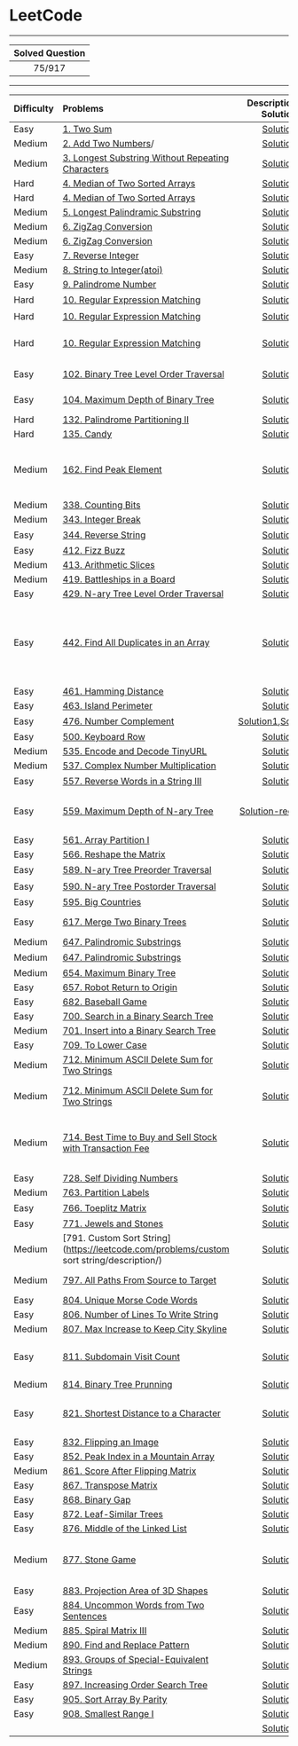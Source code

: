 LeetCode
====

****
|Solved Question|
|:-------------:|
|75/917|
****

|Difficulty|Problems|Description && Solution|remarks|
|:---------|:---------|:-------------------:|:------|
|Easy|[1. Two Sum](https://leetcode.com/problems/two-sum/description/)|[Solution](https://github.com/wmjtxt/LeetCode/blob/master/CppSolution/001.%20Two%20Sum.cpp)||
|Medium|[2. Add Two Numbers](https://leetcode.com/problems/add-two-numbers/description)/|[Solution](https://github.com/wmjtxt/LeetCode/blob/master/CppSolution/002.%20Add%20Two%20Numbers.cpp)||
|Medium|[3. Longest Substring Without Repeating Characters](https://leetcode.com/problems/longest-substring-without-repeating-characters/description/)|[Solution](https://github.com/wmjtxt/LeetCode/blob/master/CppSolution/003.%20Longest%20Substring%20Without%20Repeating%20Characters.cpp)||
|Hard|[4. Median of Two Sorted Arrays](https://leetcode.com/problems/median-of-two-sorted-arrays/description/)|[Solution](https://github.com/wmjtxt/LeetCode/blob/master/CppSolution/004.%20Median%20of%20Two%20Sorted%20Arrays.cpp)||
|Hard|[4. Median of Two Sorted Arrays](https://leetcode.com/problems/median-of-two-sorted-arrays/description/)|[Solution](https://github.com/wmjtxt/LeetCode/blob/master/PythonSolution/004.%20Median%20of%20Two%20Sorted%20Arrays.py)|python|
|Medium|[5. Longest Palindramic Substring](https://leetcode.com/problems/longest-palindromic-substring/description/)|[Solution](https://github.com/wmjtxt/LeetCode/blob/master/CppSolution/005.%20Longest%20Palindromic%20Substring.cpp)||
|Medium|[6. ZigZag Conversion](https://leetcode.com/problems/zigzag-conversion/description/)|[Solution](https://github.com/wmjtxt/LeetCode/blob/master/CppSolution/006.%20ZigZag%20Conversion.cpp)|1|
|Medium|[6. ZigZag Conversion](https://leetcode.com/problems/zigzag-conversion/description/)|[Solution](https://github.com/wmjtxt/LeetCode/blob/master/CppSolution/006.%20ZigZag%20Conversion1.cpp)|2|
|Easy|[7. Reverse Integer](https://leetcode.com/problems/reverse-integer/description/)|[Solution](https://github.com/wmjtxt/LeetCode/blob/master/CppSolution/007.%20Reverse%20Integer.cpp)||
|Medium|[8. String to Integer(atoi)](https://leetcode.com/problems/string-to-integer-atoi/description/)|[Solution](https://github.com/wmjtxt/LeetCode/blob/master/CppSolution/008.%20String%20to%20Integer%20(atoi).cpp)||
|Easy|[9. Palindrome Number](https://leetcode.com/problems/palindrome-number/description/)|[Solution](https://github.com/wmjtxt/LeetCode/blob/master/CppSolution/009.%20Palindrome%20Number.cpp)||
|Hard|[10. Regular Expression Matching](https://leetcode.com/problems/regular-expression-matching/description/)|[Solution](https://github.com/wmjtxt/LeetCode/blob/master/CppSolution/010.%20Regular%20Expression%20Matching1.cpp)|大神解法|
|Hard|[10. Regular Expression Matching](https://leetcode.com/problems/regular-expression-matching/description/)|[Solution](https://github.com/wmjtxt/LeetCode/blob/master/CppSolution/010.%20Regular%20Expression%20Matching2.cpp)|大神解法|
|Hard|[10. Regular Expression Matching](https://leetcode.com/problems/regular-expression-matching/description/)|[Solution](https://github.com/wmjtxt/LeetCode/blob/master/CppSolution/010.%20Regular%20Expression%20Matching_wa.cpp)|my wrong answer|
|Easy|[102. Binary Tree Level Order Traversal](https://leetcode.com/problems/binary-tree-level-order-traversal/description/)|[Solution](https://github.com/wmjtxt/LeetCode/blob/master/CppSolution/102.%20Binary%20Tree%20Level%20Order%20Traversal.cpp)|Binary Tree|
|Easy|[104. Maximum Depth of Binary Tree](https://leetcode.com/problems/maximum-depth-of-binary-tree/description/)|[Solution](https://github.com/wmjtxt/LeetCode/blob/master/CppSolution/104.%20Maximum%20Depth%20of%20Binary%20Tree.cpp)|Binary Tree|
|Hard|[132. Palindrome Partitioning II](https://leetcode.com/problems/palindrome-partitioning-ii/description/)|[Solution](https://github.com/wmjtxt/LeetCode/blob/master/CSolution/132%20Palindrome%20Partitioning%20II.cc)||
|Hard|[135. Candy](https://leetcode.com/problems/candy/description/)|[Solution](https://github.com/wmjtxt/LeetCode/blob/master/CSolution/135%20Candy.cc)||
|Medium|[162. Find Peak Element](https://leetcode.com/problems/find-peak-element/description/)|[Solution](https://github.com/wmjtxt/LeetCode/blob/master/CppSolution/162.%20Find%20Peak%20Element.cpp)|与852一个类型,这里的解法也一样|
|Medium|[338. Counting Bits](https://leetcode.com/problems/counting-bits/description/)|[Solution](https://github.com/wmjtxt/LeetCode/blob/master/CppSolution/338.%20Counting%20Bits.cpp)||
|Medium|[343. Integer Break](https://leetcode.com/problems/integer-break/description/)|[Solution](https://github.com/wmjtxt/LeetCode/blob/master/CppSolution/343.%20Integer%20Break.cpp)|DP|
|Easy|[344. Reverse String](https://leetcode.com/problems/reverse-string/description/)|[Solution](https://github.com/wmjtxt/LeetCode/blob/master/CppSolution/344.%20Reverse%20String.cpp)|字符串|
|Easy|[412. Fizz Buzz](https://leetcode.com/problems/fizz-buzz/description/)|[Solution](https://github.com/wmjtxt/LeetCode/blob/master/CppSolution/412.%20Fizz%20Buzz.cpp)||
|Medium|[413. Arithmetic Slices](https://leetcode.com/problems/arithmetic-slices/description/)|[Solution](https://github.com/wmjtxt/LeetCode/blob/master/CppSolution/413.%20Arithmetic%20Slices.cpp)|DP|
|Medium|[419. Battleships in a Board](https://leetcode.com/problems/battleships-in-a-board/description/)|[Solution](https://github.com/wmjtxt/LeetCode/blob/master/CppSolution/419.%20Battleships%20in%20a%20Board.cpp)||
|Easy|[429. N-ary Tree Level Order Traversal](https://leetcode.com/problems/n-ary-tree-level-order-traversal/description/)|[Solution](https://github.com/wmjtxt/LeetCode/blob/master/CppSolution/429.%20N-ary%20Tree%20Level%20Order%20Traversal.cpp)|Tree|
|Easy|[442. Find All Duplicates in an Array](https://leetcode.com/problems/find-all-duplicates-in-an-array/description/)|[Solution](https://github.com/wmjtxt/LeetCode/blob/master/CppSolution/442.%20Find%20All%20Duplicates%20in%20an%20Array.cpp)|要求不用辅助空间，时间O(n)，<br>只能参考大神解法|
|Easy|[461. Hamming Distance](https://leetcode.com/problems/hamming-distance/description/)|[Solution](https://github.com/wmjtxt/LeetCode/blob/master/CppSolution/461.%20Hamming%20Distance.cpp)||
|Easy|[463. Island Perimeter](https://leetcode.com/problems/island-perimeter/description/)|[Solution](https://github.com/wmjtxt/LeetCode/blob/master/CppSolution/463.%20Island%20Perimeter.cpp)||
|Easy|[476. Number Complement](https://leetcode.com/problems/number-complement/description/)|[Solution1](https://github.com/wmjtxt/LeetCode/blob/master/CppSolution/476.%20Number%20Complement.cpp),[Solution2](https://github.com/wmjtxt/LeetCode/blob/master/CppSolution/476.%20Number%20Complement-notand.cpp)|移位运算|
|Easy|[500. Keyboard Row](https://leetcode.com/problems/keyboard-row/description/)|[Solution](https://github.com/wmjtxt/LeetCode/blob/master/CppSolution/500.%20Keyboard%20Row.cpp)||
|Medium|[535. Encode and Decode TinyURL](https://leetcode.com/problems/encode-and-decode-tinyurl/description/)|[Solution](https://github.com/wmjtxt/LeetCode/blob/master/CppSolution/535.%20Encode%20and%20Decode%20TinyURL.cpp)||
|Medium|[537. Complex Number Multiplication](https://leetcode.com/problems/complex-number-multiplication/description/)|[Solution](https://github.com/wmjtxt/LeetCode/blob/master/CppSolution/537.%20Complex%20Number%20Multiplication.cpp)||
|Easy|[557. Reverse Words in a String III](https://leetcode.com/problems/reverse-words-in-a-string-iii/description/)|[Solution](https://github.com/wmjtxt/LeetCode/blob/master/CppSolution/557.%20Reverse%20Words%20in%20a%20String%20III.cpp)|字符串|
|Easy|[559. Maximum Depth of N-ary Tree](https://leetcode.com/problems/maximum-depth-of-n-ary-tree/description/)|[Solution-recursion](https://github.com/wmjtxt/LeetCode/blob/master/CppSolution/559.%20Maximum%20Depth%20of%20N-ary%20Tree-recursion.cpp)|求多叉树的深度,递归方法|
|Easy|[561. Array Partition I](https://leetcode.com/problems/array-partition-i/description/)|[Solution](https://github.com/wmjtxt/LeetCode/blob/master/CppSolution/561.%20Array%20Partition%20I.cpp)||
|Easy|[566. Reshape the Matrix](https://leetcode.com/problems/reshape-the-matrix/description/)|[Solution](https://github.com/wmjtxt/LeetCode/blob/master/CppSolution/566.%20Reshape%20the%20Matrix.cpp)|i/c,i%c|
|Easy|[589. N-ary Tree Preorder Traversal](https://leetcode.com/problems/n-ary-tree-preorder-traversal/description/)|[Solution](https://github.com/wmjtxt/LeetCode/blob/master/CppSolution/589.%20N-ary%20Tree%20Preorder%20Traversal.cpp)|递归|
|Easy|[590. N-ary Tree Postorder Traversal](https://leetcode.com/problems/n-ary-tree-postorder-traversal/description/)|[Solution](https://github.com/wmjtxt/LeetCode/blob/master/CppSolution/590.%20N-ary%20Tree%20Postorder%20Traversal.cpp)|递归|
|Easy|[595. Big Countries](https://leetcode.com/problems/big-countries/description/)|[Solution](https://github.com/wmjtxt/LeetCode/blob/master/SQL/595.%20Big%20Countries.sql)|SQL|
|Easy|[617. Merge Two Binary Trees](https://leetcode.com/problems/merge-two-binary-trees/description/)|[Solution](https://github.com/wmjtxt/LeetCode/blob/master/CppSolution/617.%20Merge%20Two%20Binary%20Trees.cpp)|binary tree|
|Medium|[647. Palindromic Substrings](https://leetcode.com/problems/palindromic-substrings/description/)|[Solution](https://github.com/wmjtxt/LeetCode/blob/master/CppSolution/647.%20Palindromic%20Substrings.cpp)|DP|
|Medium|[647. Palindromic Substrings](https://leetcode.com/problems/palindromic-substrings/description/)|[Solution](https://github.com/wmjtxt/LeetCode/blob/master/CppSolution/647.%20Palindromic%20Substrings%206LinesNoDP.cpp)|大神解法|
|Medium|[654. Maximum Binary Tree](https://leetcode.com/problems/maximum-binary-tree/description/)|[Solution](https://github.com/wmjtxt/LeetCode/blob/master/CppSolution/654.%20Maximum%20Binary%20Tree.cpp)||
|Easy|[657. Robot Return to Origin](https://leetcode.com/problems/robot-return-to-origin/description/)|[Solution](https://github.com/wmjtxt/LeetCode/blob/master/CppSolution/657.%20Robot%20Return%20to%20Origin.cpp)||
|Easy|[682. Baseball Game](https://leetcode.com/problems/baseball-game/description/)|[Solution](https://github.com/wmjtxt/LeetCode/blob/master/CppSolution/682.%20Baseball%20Game.cpp)||
|Easy|[700. Search in a Binary Search Tree](https://leetcode.com/problems/search-in-a-binary-search-tree/description/)|[Solution](https://github.com/wmjtxt/LeetCode/blob/master/CppSolution/700.%20Search%20in%20a%20Binary%20Search%20Tree.cpp)||
|Medium|[701. Insert into a Binary Search Tree](https://leetcode.com/problems/insert-into-a-binary-search-tree/description/)|[Solution](https://github.com/wmjtxt/LeetCode/blob/master/CppSolution/701.%20Insert%20into%20a%20Binary%20Search%20Tree.cpp)||
|Easy|[709. To Lower Case](https://leetcode.com/problems/to-lower-case/description/)|[Solution](https://github.com/wmjtxt/LeetCode/blob/master/CppSolution/709.%20To%20Lower%20Case.cpp)||
|Medium|[712. Minimum ASCII Delete Sum for Two Strings](https://leetcode.com/problems/minimum-ascii-delete-sum-for-two-strings/description/)|[Solution](https://github.com/wmjtxt/LeetCode/blob/master/CppSolution/712.%20Minimum%20ASCII%20Delete%20Sum%20for%20Two%20Strings-dp.cpp)|DP|
|Medium|[712. Minimum ASCII Delete Sum for Two Strings](https://leetcode.com/problems/minimum-ascii-delete-sum-for-two-strings/description/)|[Solution](https://github.com/wmjtxt/LeetCode/blob/master/CppSolution/712.%20Minimum%20ASCII%20Delete%20Sum%20for%20Two%20Strings.cpp)|my wrong answer|
|Medium|[714. Best Time to Buy and Sell Stock with Transaction Fee](https://leetcode.com/problems/best-time-to-buy-and-sell-stock-with-transaction-fee/description/)|[Solution](https://github.com/wmjtxt/LeetCode/blob/master/CppSolution/714.%20Best%20Time%20to%20Buy%20and%20Sell%20Stock%20with%20Transaction%20Fee.cpp)|这道太难了，看了看大神的解法|
|Easy|[728. Self Dividing Numbers](https://leetcode.com/problems/self-dividing-numbers/description/)|[Solution](https://github.com/wmjtxt/LeetCode/blob/master/CppSolution/728.%20Self%20Dividing%20Numbers.cpp)||
|Medium|[763. Partition Labels](https://leetcode.com/problems/partition-labels/description/)|[Solution](https://github.com/wmjtxt/LeetCode/blob/master/CppSolution/763.%20Partition%20Labels.cpp)||
|Easy|[766. Toeplitz Matrix](https://leetcode.com/problems/toeplitz-matrix/description/)|[Solution](https://github.com/wmjtxt/LeetCode/blob/master/CppSolution/766.%20Toeplitz%20Matrix.cpp)|太简单了|
|Easy|[771. Jewels and Stones](https://leetcode.com/problems/jewels-and-stones/description/)|[Solution](https://github.com/wmjtxt/LeetCode/blob/master/CppSolution/771.%20Jewels%20and%20Stones.cpp)||
|Medium|[791. Custom Sort String](https://leetcode.com/problems/custom sort string/description/)|[Solution](https://github.com/wmjtxt/LeetCode/blob/master/CppSolution/791.%20Custom%20Sort%20String.cpp)|string|
|Medium|[797. All Paths From Source to Target](https://leetcode.com/problems/all-paths-from-source-to-target/description/)|[Solution](https://github.com/wmjtxt/LeetCode/blob/master/CppSolution/797.%20All%20Paths%20From%20Source%20to%20Target.cpp)|Graph DFS|
|Easy|[804. Unique Morse Code Words](https://leetcode.com/problems/unique-morse-code-words/description/)|[Solution](https://github.com/wmjtxt/LeetCode/blob/master/CppSolution/804.%20Unique%20Morse%20Code%20Words.cpp)||
|Easy|[806. Number of Lines To Write String](https://leetcode.com/problems/number-of-lines-to-write-string/description/)|[Solution](https://github.com/wmjtxt/LeetCode/blob/master/CppSolution/806.%20Number%20of%20Lines%20To%20Write%20String.cpp)||
|Medium|[807. Max Increase to Keep City Skyline](https://leetcode.com/problems/max-increase-to-keep-city-skyline/)|[Solution](https://github.com/wmjtxt/LeetCode/blob/master/CppSolution/807.%20Max%20Increase%20to%20Keep%20City%20Skyline.cpp)||
|Easy|[811. Subdomain Visit Count](https://leetcode.com/problems/subdomain-visit-count/description/)|[Solution](https://github.com/wmjtxt/LeetCode/blob/master/CppSolution/811.%20Subdomain%20Visit%20Count.cpp)|被substr()坑惨了|
|Medium|[814. Binary Tree Prunning](https://leetcode.com/problems/binary-tree-pruning/description/)|[Solution](https://github.com/wmjtxt/LeetCode/blob/master/CppSolution/814.%20Binary%20Tree%20Pruning.cpp)||
|Easy|[821. Shortest Distance to a Character](https://leetcode.com/problems/shortest-distance-to-a-character/description/)|[Solution](https://github.com/wmjtxt/LeetCode/blob/master/CppSolution/821.%20Shortest%20Distance%20to%20a%20Character.cpp)|看了大神解法后自己写的|
|Easy|[832. Flipping an Image](https://leetcode.com/problems/flipping-an-image/description/)|[Solution](https://github.com/wmjtxt/LeetCode/blob/master/CppSolution/832.%20Flipping%20an%20Image.cpp)||
|Easy|[852. Peak Index in a Mountain Array](https://leetcode.com/problems/peak-index-in-a-mountain-array/description/)|[Solution](https://github.com/wmjtxt/LeetCode/blob/master/CppSolution/852.%20Peak%20Index%20in%20a%20Mountain%20Array.cpp)|162|
|Medium|[861. Score After Flipping Matrix](https://leetcode.com/problems/score-after-flipping-matrix/description/)|[Solution](https://github.com/wmjtxt/LeetCode/blob/master/CppSolution/861.%20Score%20After%20Flipping%20Matrix.cpp)||
|Easy|[867. Transpose Matrix](https://leetcode.com/problems/transpose-matrix/description/)|[Solution](https://github.com/wmjtxt/LeetCode/blob/master/CppSolution/867.%20Transpose%20Matrix.cpp)||
|Easy|[868. Binary Gap](https://leetcode.com/problems/binary-gap/description/)|[Solution](https://github.com/wmjtxt/LeetCode/blob/master/CppSolution/868.%20Binary%20Gap.cpp)||
|Easy|[872. Leaf-Similar Trees](https://leetcode.com/problems/leaf-similar-trees/description/)|[Solution](https://github.com/wmjtxt/LeetCode/blob/master/CppSolution/872.%20Leaf-Similar%20Trees.cpp)||
|Easy|[876. Middle of the Linked List](https://leetcode.com/problems/middle-of-the-linked-list/description/)|[Solution](https://github.com/wmjtxt/LeetCode/blob/master/CppSolution/876.%20Middle%20of%20the%20Linked%20List.cpp)||
|Medium|[877. Stone Game](https://leetcode.com/problems/stone-game/description/)|[Solution](https://github.com/wmjtxt/LeetCode/blob/master/CppSolution/877.%20Stone%20Game.cpp)|DP，但可以直接`return true`|
|Easy|[883. Projection Area of 3D Shapes](https://leetcode.com/problems/projection-area-of-3d-shapes/description/)|[Solution](https://github.com/wmjtxt/LeetCode/blob/master/CppSolution/883.%20Projection%20Area%20of%203D%20Shapes.cpp)||
|Easy|[884. Uncommon Words from Two Sentences](https://leetcode.com/problems/uncommoon-words-from-two-sentences/description/)|[Solution](https://github.com/wmjtxt/LeetCode/blob/master/CppSolution/884.%20Uncommon%20Words%20from%20Two%20Sentences.cpp)||
|Medium|[885. Spiral Matrix III](https://leetcode.com/problems/spiral-matrix-iii/description/)|[Solution](https://github.com/wmjtxt/LeetCode/blob/master/CppSolution/885.%20Spiral%20Matrix%20III.cpp)||
|Medium|[890. Find and Replace Pattern](https://leetcode.com/problems/find-and-replace-pattern/description/)|[Solution](https://github.com/wmjtxt/LeetCode/blob/master/CppSolution/890.%20Find%20and%20Replace%20Pattern.cpp)||
|Medium|[893. Groups of Special-Equivalent Strings](https://leetcode.com/problems/groups-of-special-equivalent-strings/description/)|[Solution](https://github.com/wmjtxt/LeetCode/blob/master/CppSolution/893.%20Groups%20of%20Special-Equivalent%20Strings.cpp)||
|Easy|[897. Increasing Order Search Tree](https://leetcode.com/problems/increasing-order-search-tree/description/)|[Solution](https://github.com/wmjtxt/LeetCode/blob/master/CppSolution/897.%20Increasing%20Order%20Search%20Tree2.cpp)|tree|
|Easy|[905. Sort Array By Parity](https://leetcode.com/problems/sort-array-by-parity/description/)|[Solution](https://github.com/wmjtxt/LeetCode/blob/master/CppSolution/905.%20Sort%20Array%20By%20Parity.cpp)||
|Easy|[908. Smallest Range I](https://leetcode.com/problems/smallest-range-i/description/)|[Solution](https://github.com/wmjtxt/LeetCode/blob/master/CppSolution/908.%20Smallest%20Range%20I.cpp)||
||[]()|[Solution]()||
